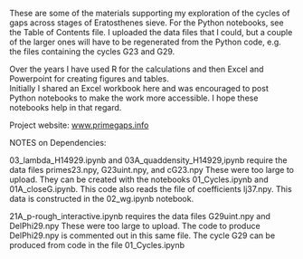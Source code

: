 These are some of the materials supporting my exploration of the cycles of gaps across stages of Eratosthenes sieve.
For the Python notebooks, see the Table of Contents file.  I uploaded the data files that I could, but a couple of 
the larger ones will have to be regenerated from the Python code, e.g. the files containing the cycles G23 and G29.

Over the years I have used R for the calculations and then Excel and Powerpoint for creating figures and tables.  
Initially I shared an Excel workbook here and was encouraged to post Python notebooks to make the work more 
accessible.  I hope these notebooks help in that regard.

Project website:  www.primegaps.info 

NOTES on Dependencies:

03_lambda_H14929.ipynb and 03A_quaddensity_H14929,ipynb require the data files primes23.npy, G23uint.npy, and cG23.npy
   These were too large to upload.  They can be created with the notebooks 01_Cycles.ipynb and 01A_closeG.ipynb. 
   This code also reads the file of coefficients lj37.npy.  This data is constructed in the 02_wg.ipynb notebook.


21A_p-rough_interactive.ipynb requires the data files G29uint.npy and DelPhi29.npy
   These were too large to upload.  The code to produce DelPhi29.npy is commented out in this same file.  The
   cycle G29 can be produced from code in the file 01_Cycles.ipynb 
   
